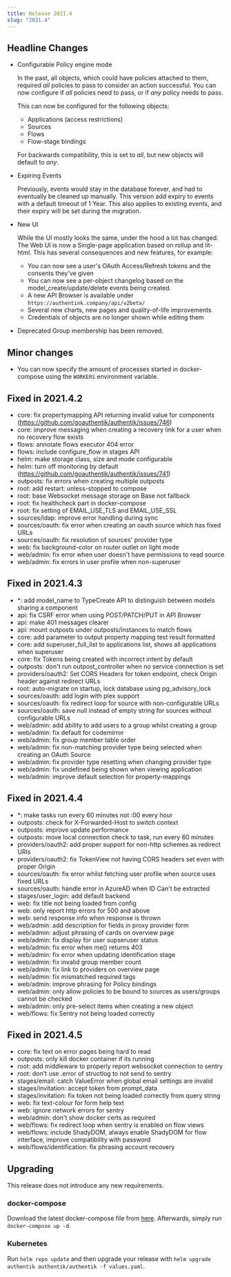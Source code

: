 ```yaml
---
title: Release 2021.4
slug: "2021.4"
---
```


## Headline Changes

- Configurable Policy engine mode

    In the past, all objects, which could have policies attached to them, required *all* policies to pass to consider an action successful.
    You can now configure if *all* policies need to pass, or if *any* policy needs to pass.

    This can now be configured for the following objects:

    - Applications (access restrictions)
    - Sources
    - Flows
    - Flow-stage bindings

    For backwards compatibility, this is set to *all*, but new objects will default to *any*.

- Expiring Events

    Previously, events would stay in the database forever, and had to eventually be cleaned up manually. This version add expiry to events with a default
    timeout of 1 Year. This also applies to existing events, and their expiry will be set during the migration.

- New UI

    While the UI mostly looks the same, under the hood a lot has changed. The Web UI is now a Single-page application based on rollup and lit-html. This has several consequences and new features, for example:

    - You can now see a user's OAuth Access/Refresh tokens and the consents they've given
    - You can now see a per-object changelog based on the model_create/update/delete events being created.
    - A new API Browser is available under `https://authentink.company/api/v2beta/`
    - Several new charts, new pages and quality-of-life improvements
    - Credentials of objects are no longer shown while editing them

- Deprecated Group membership has been removed.

## Minor changes

- You can now specify the amount of processes started in docker-compose using the `WORKERS` environment variable.

## Fixed in 2021.4.2

- core: fix propertymapping API returning invalid value for components (https://github.com/goauthentik/authentik/issues/746)
- core: improve messaging when creating a recovery link for a user when no recovery flow exists
- flows: annotate flows executor 404 error
- flows: include configure_flow in stages API
- helm: make storage class, size and mode configurable
- helm: turn off monitoring by default (https://github.com/goauthentik/authentik/issues/741)
- outposts: fix errors when creating multiple outposts
- root: add restart: unless-stopped to compose
- root: base Websocket message storage on Base not fallback
- root: fix healthcheck part in docker-compose
- root: fix setting of EMAIL_USE_TLS and EMAIL_USE_SSL
- sources/ldap: improve error handling during sync
- sources/oauth: fix error when creating an oauth source which has fixed URLs
- sources/oauth: fix resolution of sources' provider type
- web: fix background-color on router outlet on light mode
- web/admin: fix error when user doesn't have permissions to read source
- web/admin: fix errors in user profile when non-superuser


## Fixed in 2021.4.3

- *: add model_name to TypeCreate API to distinguish between models sharing a component
- api: fix CSRF error when using POST/PATCH/PUT in API Browser
- api: make 401 messages clearer
- api: mount outposts under outposts/instances to match flows
- core: add parameter to output property mapping test result formatted
- core: add superuser_full_list to applications list, shows all applications when superuser
- core: fix Tokens being created with incorrect intent by default
- outposts: don't run outpost_controller when no service connection is set
- providers/oauth2: Set CORS Headers for token endpoint, check Origin header against redirect URLs
- root: auto-migrate on startup, lock database using pg_advisory_lock
- sources/oauth: add login with plex support
- sources/oauth: fix redirect loop for source with non-configurable URLs
- sources/oauth: save null instead of empty string for sources without configurable URLs
- web/admin: add ability to add users to a group whilst creating a group
- web/admin: fix default for codemirror
- web/admin: fix group member table order
- web/admin: fix non-matching provider type being selected when creating an OAuth Source
- web/admin: fix provider type resetting when changing provider type
- web/admin: fix undefined being shown when viewing application
- web/admin: improve default selection for property-mappings

## Fixed in 2021.4.4

- *: make tasks run every 60 minutes not :00 every hour
- outposts: check for X-Forwarded-Host to switch context
- outposts: improve update performance
- outposts: move local connection check to task, run every 60 minutes
- providers/oauth2: add proper support for non-http schemes as redirect URIs
- providers/oauth2: fix TokenView not having CORS headers set even with proper Origin
- sources/oauth: fix error whilst fetching user profile when source uses fixed URLs
- sources/oauth: handle error in AzureAD when ID Can't be extracted
- stages/user_login: add default backend
- web: fix title not being loaded from config
- web: only report http errors for 500 and above
- web: send response info when response is thrown
- web/admin: add description for fields in proxy provider form
- web/admin: adjust phrasing of cards on overview page
- web/admin: fix display for user supseruser status
- web/admin: fix error when me() returns 403
- web/admin: fix error when updating identification stage
- web/admin: fix invalid group member count
- web/admin: fix link to providers on overview page
- web/admin: fix mismatched required tags
- web/admin: improve phrasing for Policy bindings
- web/admin: only allow policies to be bound to sources as users/groups cannot be checked
- web/admin: only pre-select items when creating a new object
- web/flows: fix Sentry not being loaded correctly

## Fixed in 2021.4.5

- core: fix text on error pages being hard to read
- outposts: only kill docker container if its running
- root: add middleware to properly report websocket connection to sentry
- root: don't use .error of structlog to not send to sentry
- stages/email: catch ValueError when global email settings are invalid
- stages/invitation: accept token from prompt_data
- stages/invitation: fix token not being loaded correctly from query string
- web: fix text-colour for form help text
- web: ignore network errors for sentry
- web/admin: don't show docker certs as required
- web/flows: fix redirect loop when sentry is enabled on flow views
- web/flows: include ShadyDOM, always enable ShadyDOM for flow interface, improve compatibility with password
- web/flows/identification: fix phrasing account recovery

## Upgrading

This release does not introduce any new requirements.

### docker-compose

Download the latest docker-compose file from [here](https://raw.githubusercontent.com/goauthentik/authentik/version-2021.4/docker-compose.yml). Afterwards, simply run `docker-compose up -d`.

### Kubernetes

Run `helm repo update` and then upgrade your release with `helm upgrade authentik authentik/authentik -f values.yaml`.
